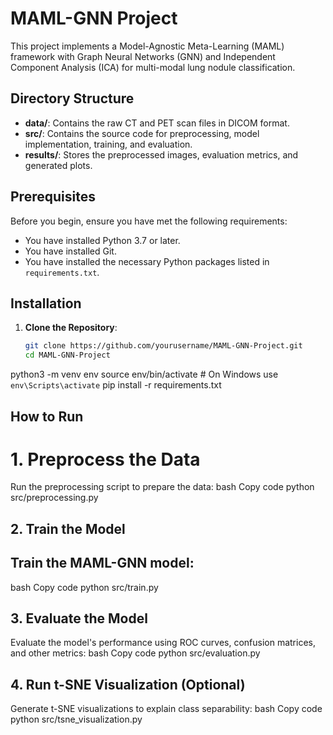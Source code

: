# MAML-GNN Project

This project implements a Model-Agnostic Meta-Learning (MAML) framework with Graph Neural Networks (GNN) and Independent Component Analysis (ICA) for multi-modal lung nodule classification.

## Directory Structure

- **data/**: Contains the raw CT and PET scan files in DICOM format.
- **src/**: Contains the source code for preprocessing, model implementation, training, and evaluation.
- **results/**: Stores the preprocessed images, evaluation metrics, and generated plots.

## Prerequisites

Before you begin, ensure you have met the following requirements:

- You have installed Python 3.7 or later.
- You have installed Git.
- You have installed the necessary Python packages listed in `requirements.txt`.

## Installation

1. **Clone the Repository**:
   ```bash
   git clone https://github.com/yourusername/MAML-GNN-Project.git
   cd MAML-GNN-Project

python3 -m venv env
source env/bin/activate  # On Windows use `env\Scripts\activate`
pip install -r requirements.txt

## How to Run
# 1. Preprocess the Data
Run the preprocessing script to prepare the data:
bash
Copy code
python src/preprocessing.py
## 2. Train the Model
## Train the MAML-GNN model:
bash
Copy code
python src/train.py
## 3. Evaluate the Model
Evaluate the model's performance using ROC curves, confusion matrices, and other metrics:
bash
Copy code
python src/evaluation.py
## 4. Run t-SNE Visualization (Optional)
Generate t-SNE visualizations to explain class separability:
bash
Copy code
python src/tsne_visualization.py


